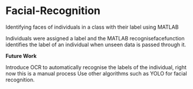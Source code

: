# Facial-Recognition

Identifying faces of individuals in a class with their label using MATLAB

Individuals were assigned a label and the MATLAB recognisefacefunction identifies the label of an individual when unseen data is passed through it.

<b> Future Work </b>

Introduce OCR to automatically recognise the labels of the individual, right now this is a manual process
Use other algorithms such as YOLO for facial recognition.
